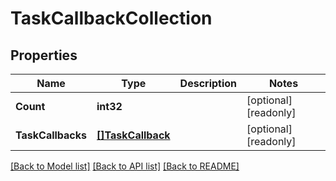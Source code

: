 # TaskCallbackCollection

## Properties

Name | Type | Description | Notes
------------ | ------------- | ------------- | -------------
**Count** | **int32** |  | [optional] [readonly] 
**TaskCallbacks** | [**[]TaskCallback**](task_callback.md) |  | [optional] [readonly] 

[[Back to Model list]](../README.md#documentation-for-models) [[Back to API list]](../README.md#documentation-for-api-endpoints) [[Back to README]](../README.md)


